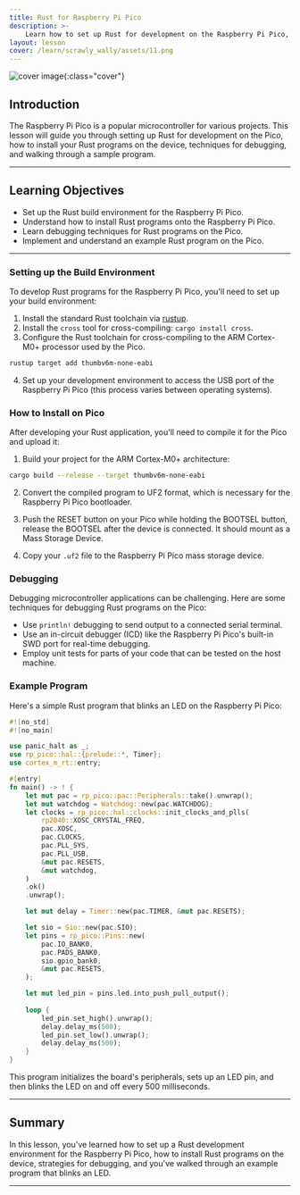 ```yaml
---
title: Rust for Raspberry Pi Pico
description: >-
    Learn how to set up Rust for development on the Raspberry Pi Pico, including environment setup, installation, debugging, and a sample program.
layout: lesson
cover: /learn/scrawly_wally/assets/11.png
---
```


![cover image]({{page.cover}}){:class="cover"}

## Introduction

The Raspberry Pi Pico is a popular microcontroller for various projects. This lesson will guide you through setting up Rust for development on the Pico, how to install your Rust programs on the device, techniques for debugging, and walking through a sample program.

---

## Learning Objectives

- Set up the Rust build environment for the Raspberry Pi Pico.
- Understand how to install Rust programs onto the Raspberry Pi Pico.
- Learn debugging techniques for Rust programs on the Pico.
- Implement and understand an example Rust program on the Pico.

---

### Setting up the Build Environment

To develop Rust programs for the Raspberry Pi Pico, you'll need to set up your build environment:

1. Install the standard Rust toolchain via [rustup](https://rustup.rs/).
2. Install the `cross` tool for cross-compiling: `cargo install cross`.
3. Configure the Rust toolchain for cross-compiling to the ARM Cortex-M0+ processor used by the Pico.

```bash
rustup target add thumbv6m-none-eabi
```

4. Set up your development environment to access the USB port of the Raspberry Pi Pico (this process varies between operating systems).

### How to Install on Pico

After developing your Rust application, you'll need to compile it for the Pico and upload it:

1. Build your project for the ARM Cortex-M0+ architecture:

```bash
cargo build --release --target thumbv6m-none-eabi
```

2. Convert the compiled program to UF2 format, which is necessary for the Raspberry Pi Pico bootloader.

3. Push the RESET button on your Pico while holding the BOOTSEL button, release the BOOTSEL after the device is connected. It should mount as a Mass Storage Device.

4. Copy your `.uf2` file to the Raspberry Pi Pico mass storage device.

### Debugging

Debugging microcontroller applications can be challenging. Here are some techniques for debugging Rust programs on the Pico:

- Use `println!` debugging to send output to a connected serial terminal.
- Use an in-circuit debugger (ICD) like the Raspberry Pi Pico's built-in SWD port for real-time debugging.
- Employ unit tests for parts of your code that can be tested on the host machine.

### Example Program

Here's a simple Rust program that blinks an LED on the Raspberry Pi Pico:

```rust
#![no_std]
#![no_main]

use panic_halt as _;
use rp_pico::hal::{prelude::*, Timer};
use cortex_m_rt::entry;

#[entry]
fn main() -> ! {
    let mut pac = rp_pico::pac::Peripherals::take().unwrap();
    let mut watchdog = Watchdog::new(pac.WATCHDOG);
    let clocks = rp_pico::hal::clocks::init_clocks_and_plls(
        rp2040::XOSC_CRYSTAL_FREQ,
        pac.XOSC,
        pac.CLOCKS,
        pac.PLL_SYS,
        pac.PLL_USB,
        &mut pac.RESETS,
        &mut watchdog,
    )
    .ok()
    .unwrap();

    let mut delay = Timer::new(pac.TIMER, &mut pac.RESETS);

    let sio = Sio::new(pac.SIO);
    let pins = rp_pico::Pins::new(
        pac.IO_BANK0,
        pac.PADS_BANK0,
        sio.gpio_bank0,
        &mut pac.RESETS,
    );

    let mut led_pin = pins.led.into_push_pull_output();
    
    loop {
        led_pin.set_high().unwrap();
        delay.delay_ms(500);
        led_pin.set_low().unwrap();
        delay.delay_ms(500);
    }
}
```

This program initializes the board's peripherals, sets up an LED pin, and then blinks the LED on and off every 500 milliseconds.

---

## Summary

In this lesson, you've learned how to set up a Rust development environment for the Raspberry Pi Pico, how to install Rust programs on the device, strategies for debugging, and you've walked through an example program that blinks an LED.

---
